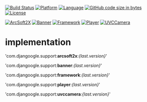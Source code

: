 [![Build Status](https://img.shields.io/travis/Djangoogle/Module/master.svg?style=flat-square)](https://travis-ci.org/Djangoogle/Module)
[![Platform](https://img.shields.io/badge/platform-android-ff9800.svg?style=flat-square)](https://github.com/Djangoogle/Module/blob/master/LICENSE)
[![Language](https://img.shields.io/badge/language-kotlin-ff5722.svg?style=flat-square)](https://github.com/Djangoogle/Module/blob/master/LICENSE)
[![GitHub code size in bytes](https://img.shields.io/github/languages/code-size/Djangoogle/Module.svg?color=9e9e9e&style=flat-square)](https://github.com/Djangoogle/Module/blob/master/LICENSE)
[![License](https://img.shields.io/github/license/Djangoogle/Module.svg?color=607d8b&style=flat-square)](https://github.com/Djangoogle/Module/blob/master/LICENSE)

[![ArcSoft2X](https://img.shields.io/bintray/v/djangoogle/maven/ArcSoft2X.svg?label=arcsoft2x&style=flat-square)](https://github.com/Djangoogle/Module/tree/master/arcsoft2x)
[![Banner](https://img.shields.io/bintray/v/djangoogle/maven/Banner.svg?label=banner&style=flat-square)](https://github.com/Djangoogle/Module/tree/master/banner)
[![Framework](https://img.shields.io/bintray/v/djangoogle/maven/Framework.svg?label=framework&style=flat-square)](https://github.com/Djangoogle/Module/tree/master/framework)
[![Player](https://img.shields.io/bintray/v/djangoogle/maven/Player.svg?label=player&style=flat-square)](https://github.com/Djangoogle/Module/tree/master/player)
[![UVCCamera](https://img.shields.io/bintray/v/djangoogle/maven/UVCCamera.svg?label=uvccamera&style=flat-square)](https://github.com/Djangoogle/Module/tree/master/uvccamera)

# implementation

'com.djangoogle.support:**arcsoft2x**:*{last.version}*'

'com.djangoogle.support:**banner**:*{last.version}*'

'com.djangoogle.support:**framework**:*{last.version}*'

'com.djangoogle.support:**player**:*{last.version}*'

'com.djangoogle.support:**uvccamera**:*{last.version}*'
